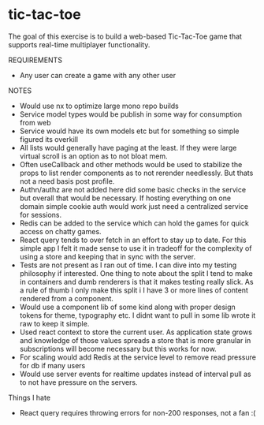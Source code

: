 # tic-tac-toe

The goal of this exercise is to build a web-based Tic-Tac-Toe game that supports real-time multiplayer functionality.

REQUIREMENTS
- Any user can create a game with any other user

NOTES

- Would use nx to optimize large mono repo builds
- Service model types would be publish in some way for consumption from web
- Service would have its own models etc but for something so simple figured its overkill
- All lists would generally have paging at the least. If they were large virtual scroll is an option as to not bloat mem.
- Often useCallback and other methods would be used to stabilize the props to list render components as to not rerender needlessly. But thats not a need basis post profile.
- Authn/authz are not added here did some basic checks in the service but overall that would be necessary. If hosting everything on one domain simple cookie auth would work just need a centralized service for sessions. 
- Redis can be added to the service which can hold the games for quick access on chatty games.
- React query tends to over fetch in an effort to stay up to date. For this simple app I felt it made sense to use it in tradeoff for the complexity of using a store and keeping that in sync with the server.
- Tests are not present as I ran out of time. I can dive into my testing philosophy if interested. One thing to note about the split I tend to make in containers and dumb renderers is that it makes testing really slick. As a rule of thumb I only make this split i I have 3 or more lines of content rendered from a component. 
- Would use a component lib of some kind along with proper design tokens for theme, typography etc. I didnt want to pull in some lib wrote it raw to keep it simple. 
- Used react context to store the current user. As application state grows and knowledge of those values spreads a store that is more granular in subscriptions will become necessary but this works for now.
- For scaling would add Redis at the service level to remove read pressure for db if many users
- Would use server events for realtime updates instead of interval pull as to not have pressure on the servers.

Things I hate

- React query requires throwing errors for non-200 responses, not a fan :(
